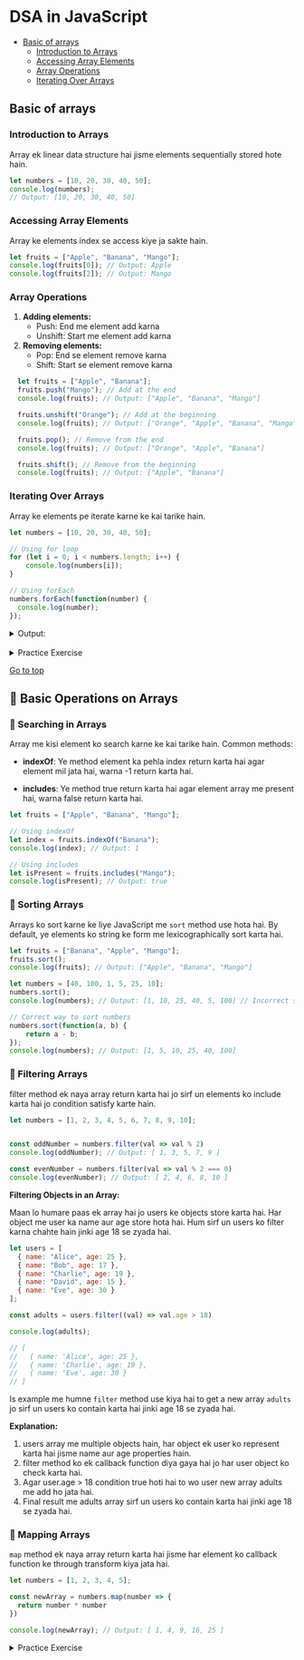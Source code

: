 # DSA in JavaScript

- [Basic of arrays](#Basic-of-arrays)
  - [Introduction to Arrays](#Introduction-to-Arrays)
  - [Accessing Array Elements](#Accessing-Array-Elements)
  - [Array Operations](#Array-Operations)
  - [Iterating Over Arrays](#Iterating-Over-Arrays)

##  Basic of arrays

### Introduction to Arrays

Array ek linear data structure hai jisme elements sequentially stored hote hain.

```js
let numbers = [10, 20, 30, 40, 50];
console.log(numbers); 
// Output: [10, 20, 30, 40, 50]
```

### Accessing Array Elements

Array ke elements index se access kiye ja sakte hain.

```js
let fruits = ["Apple", "Banana", "Mango"];
console.log(fruits[0]); // Output: Apple
console.log(fruits[2]); // Output: Mango
```

### Array Operations

  1. **Adding elements:**
     - Push: End me element add karna
      - Unshift: Start me element add karna
  2. **Removing elements:**
     - Pop: End se element remove karna
     - Shift: Start se element remove karna

```js
  let fruits = ["Apple", "Banana"];
  fruits.push("Mango"); // Add at the end
  console.log(fruits); // Output: ["Apple", "Banana", "Mango"]

  fruits.unshift("Orange"); // Add at the beginning
  console.log(fruits); // Output: ["Orange", "Apple", "Banana", "Mango"]

  fruits.pop(); // Remove from the end
  console.log(fruits); // Output: ["Orange", "Apple", "Banana"]

  fruits.shift(); // Remove from the beginning
  console.log(fruits); // Output: ["Apple", "Banana"]
```

### Iterating Over Arrays

Array ke elements pe iterate karne ke kai tarike hain.

```js
let numbers = [10, 20, 30, 40, 50];

// Using for loop
for (let i = 0; i < numbers.length; i++) {
    console.log(numbers[i]);
}

// Using forEach
numbers.forEach(function(number) {
  console.log(number);
});
```

<details>
  <summary>Output:</summary>
  
 ```js
  10
  20
  30
  40
  50
 ```

</details>

<br>

<details>
  <summary>Practice Exercise</summary>
  
  1. Ek array banao jo 5 integers store karta ho.
  2. Us array ka pehla aur last element print karo.
  3. Array me naya element add karo (end me).
  4. Array se ek element remove karo (start se).

</details>

[Go to top](#DSA-in-JavaScript)

## 📌 Basic Operations on Arrays

### 🔺 Searching in Arrays

Array me kisi element ko search karne ke kai tarike hain. Common methods:

- **indexOf**: Ye method element ka pehla index return karta hai agar element mil jata hai, warna -1 return karta hai.

- **includes**: Ye method true return karta hai agar element array me present hai, warna false return karta hai.

```js 
let fruits = ["Apple", "Banana", "Mango"];

// Using indexOf
let index = fruits.indexOf("Banana");
console.log(index); // Output: 1

// Using includes
let isPresent = fruits.includes("Mango");
console.log(isPresent); // Output: true
```

### 🔺 Sorting Arrays

Arrays ko sort karne ke liye JavaScript me `sort` method use hota hai. By default, ye elements ko string ke form me lexicographically sort karta hai.

```js
let fruits = ["Banana", "Apple", "Mango"];
fruits.sort();
console.log(fruits); // Output: ["Apple", "Banana", "Mango"]

let numbers = [40, 100, 1, 5, 25, 10];
numbers.sort();
console.log(numbers); // Output: [1, 10, 25, 40, 5, 100] // Incorrect sorting

// Correct way to sort numbers
numbers.sort(function(a, b) {
    return a - b;
});
console.log(numbers); // Output: [1, 5, 10, 25, 40, 100]
```

### 🔺 Filtering Arrays

filter method ek naya array return karta hai jo sirf un elements ko include karta hai jo condition satisfy karte hain.

```js
let numbers = [1, 2, 3, 4, 5, 6, 7, 8, 9, 10];


const oddNumber = numbers.filter(val => val % 2)
console.log(oddNumber); // Output: [ 1, 3, 5, 7, 9 ]

const evenNumber = numbers.filter(val => val % 2 === 0)
console.log(evenNumber); // Output: [ 2, 4, 6, 8, 10 ]
```

**Filtering Objects in an Array:**

Maan lo humare paas ek array hai jo users ke objects store karta hai. Har object me user ka name aur age store hota hai. Hum sirf un users ko filter karna chahte hain jinki age 18 se zyada hai.

```js
let users = [
  { name: "Alice", age: 25 },
  { name: "Bob", age: 17 },
  { name: "Charlie", age: 19 },
  { name: "David", age: 15 },
  { name: "Eve", age: 30 }
];

const adults = users.filter((val) => val.age > 18)

console.log(adults);

// [
//   { name: 'Alice', age: 25 },
//   { name: 'Charlie', age: 19 },
//   { name: 'Eve', age: 30 }
// ]
```

Is example me humne `filter` method use kiya hai to get a new array `adults` jo sirf un users ko contain karta hai jinki age 18 se zyada hai.

**Explanation:**

1. users array me multiple objects hain, har object ek user ko represent karta hai jisme name aur age properties hain.
2. filter method ko ek callback function diya gaya hai jo har user object ko check karta hai.
3. Agar user.age > 18 condition true hoti hai to wo user new array adults me add ho jata hai.
4. Final result me adults array sirf un users ko contain karta hai jinki age 18 se zyada hai.

### 🔺 Mapping Arrays

`map` method ek naya array return karta hai jisme har element ko callback function ke through transform kiya jata hai.

```js
let numbers = [1, 2, 3, 4, 5];

const newArray = numbers.map(number => {
  return number * number
})

console.log(newArray); // Output: [ 1, 4, 9, 16, 25 ]
```

<details>
  <summary>Practice Exercise</summary>
  
  1. Ek array banao jisme kuch random numbers ho.
  1. Us array me se kisi number ko search karo using `indexOf` aur `includes`.
  1. Array ko ascending order me sort karo.
  1. Array me se even numbers filter karo.
  1. Array ke har element ko square karo using `map`.

</details>